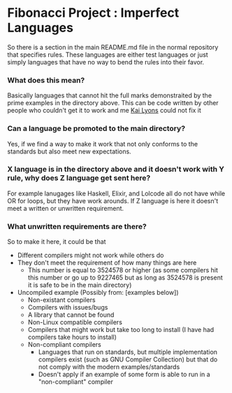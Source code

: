 # Fibonacci Project : Imperfect Languages
So there is a section in the main README.md file in the normal repository that specifies rules. These languages are either test languages or just simply languages that have no way to bend the rules into their favor.

### What does this mean?
Basically languages that cannot hit the full marks demonstraited by the prime examples in the directory above. This can be code written by other people who couldn't get it to work and me [Kai Lyons](https://github.com/KaiLyons) could not fix it

### Can a language be promoted to the main directory?
Yes, if we find a way to make it work that not only conforms to the standards but also meet new expectations.

### X language is in the directory above and it doesn't work with Y rule, why does Z language get sent here?
For example lanugages like Haskell, Elixir, and Lolcode all do not have while OR for loops, but they have work arounds. If Z language is here it doesn't meet a written or unwritten requirement.

### What unwritten requirements are there?
So to make it here, it could be that
- Different compilers might not work while others do
- They don't meet the requirement of how many things are here
  - This number is equal to 3524578 or higher (as some compilers hit this number or go up to 9227465 but as long as 3524578 is present it is safe to be in the main directory)
- Uncompiled example (Possibly from: [examples below])
  - Non-existant compilers
  - Compilers with issues/bugs
  - A library that cannot be found
  - Non-Linux compatible compilers
  - Compilers that might work but take too long to install (I have had compilers take hours to install)
  - Non-compliant compilers
    - Languages that run on standards, but multiple implementation compilers exist (such as GNU Compiler Collection) but that do not comply with the modern examples/standards
    - Doesn't apply if an example of some form is able to run in a "non-compliant" compiler
